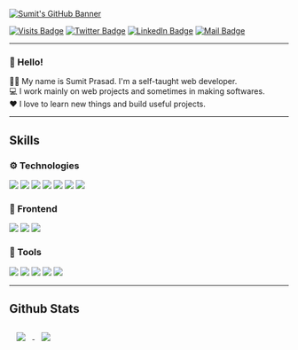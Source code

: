<!--
**sumit-prasad/sumit-prasad** is a ✨ _special_ ✨ repository because its `README.md` (this file) appears on your GitHub profile.

Here are some ideas to get you started:

- 🔭 I’m currently working on ...
- 🌱 I’m currently learning ...
- 👯 I’m looking to collaborate on ...
- 🤔 I’m looking for help with ...
- 💬 Ask me about ...
- 📫 How to reach me: ...
- 😄 Pronouns: ...
- ⚡ Fun fact: ...
-->
[![Sumit's GitHub Banner]()](https://sumit-web.herokuapp.com/)

[![Visits Badge](https://badges.pufler.dev/visits/sumit-prasad/sumit-prasad)](https://github.com/sumit-prasad/)
[![Twitter Badge](https://img.shields.io/badge/Twitter-Profile-informational?style=flat&logo=twitter&logoColor=white&color=1CA2F1)](https://twitter.com/_sumitprasad__)
[![LinkedIn Badge](https://img.shields.io/badge/LinkedIn-Profile-informational?style=flat&logo=linkedin&logoColor=white&color=0D76A8)](https://www.linkedin.com/in/sumitxprasad/)
[![Mail Badge](https://img.shields.io/badge/Email-Me-informational?style=flat&logo=gmail&logoColor=white&color=0D76A8)](mailto:prasadsumit99544@gmail.com)

---

### 👋 Hello! <br> 
👨‍💻 My name is Sumit Prasad. I'm a self-taught web developer. <br>
💻 I work mainly on web projects and sometimes in making softwares. <br>
❤️ I love to learn new things and build useful projects.

---
## Skills

### ⚙️ Technologies
![](https://img.shields.io/badge/Code-Node-informational?style=flat&logo=Node.js&logoColor=white&color=green)
![](https://img.shields.io/badge/Code-React-informational?style=flat&logo=react&logoColor=white&color=61DAFB)
![](https://img.shields.io/badge/Code-JavaScript-informational?style=flat&logo=JavaScript&logoColor=white&color=yellow)
![](https://img.shields.io/badge/Code-TypeScript-informational?style=flat&logo=TypeScript&logoColor=white&color=3178C6)
![](https://img.shields.io/badge/Code-Java-informational?style=flat&logo=Java&logoColor=white&color=FF7800)
![](https://img.shields.io/badge/Code-MongoDB-informational?style=flat&logo=MongoDB&logoColor=white&color=green)
![](https://img.shields.io/badge/Code-MySQL-informational?style=flat&logo=MySQL&logoColor=white&color=4479A1)

### 🧁 Frontend
![](https://img.shields.io/badge/Style-CSS-informational?style=flat&logo=css3&logoColor=white&color=F43059)
![](https://img.shields.io/badge/Style-Tailwind-informational?style=flat&logo=Tailwind-CSS&logoColor=white&color=4AB197)
![](https://img.shields.io/badge/Style-Sass-informational?style=flat&logo=Sass&logoColor=white&color=CC6699)

### 🧰 Tools

![](https://img.shields.io/badge/Tools-NGINX-informational?style=flat&logo=nginx&logoColor=white&color=009639)
![](https://img.shields.io/badge/Tools-Netlify-informational?style=flat&logo=netlify&logoColor=white&color=00C7B7)
![](https://img.shields.io/badge/Tools-NPM-informational?style=flat&logo=npm&logoColor=white&color=CB3837)
![](https://img.shields.io/badge/Tools-Postman-informational?style=flat&logo=Postman&logoColor=white&color=FF6C37)
![](https://img.shields.io/badge/Tools-GitHub-informational?style=flat&logo=GitHub&logoColor=white&color=181717)

---
## Github Stats

<a href="https://github.com/sumit-prasad">
  <img align="center" style="margin:0.8rem" src="https://github-readme-stats.vercel.app/api?username=sumit-prasad&theme=omni&show_icons=true  alt="Sumit's GitHub Stats" />
</a>

<a href="https://github.com/sumit-prasad">
  <img align="center" style="margin:0.8rem" src="https://github-readme-stats.vercel.app/api/top-langs/?username=sumit-prasad&show_icons=true&theme=omni" />
</a>
